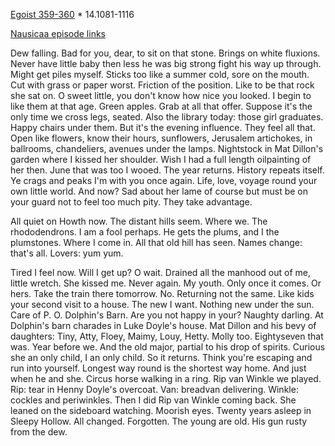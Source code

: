 [Egoist 359-360](https://archive.org/stream/ulysses00joyc_1?ref=ol#page/359/mode/1up) * 14.1081-1116

[Nausicaa episode links](https://github.com/upup1904/ulysses_splits/blob/master/nausicaa/episode_links_nausicaa.md)


Dew falling. Bad for you, dear, to sit on that stone. Brings on white
fluxions. Never have little baby then less he was big strong fight his
way up through. Might get piles myself. Sticks too like a summer cold,
sore on the mouth. Cut with grass or paper worst. Friction of the
position. Like to be that rock she sat on. O sweet little, you don't
know how nice you looked. I begin to like them at that age. Green
apples. Grab at all that offer. Suppose it's the only time we cross
legs, seated. Also the library today: those girl graduates. Happy chairs
under them. But it's the evening influence. They feel all that. Open
like flowers, know their hours, sunflowers, Jerusalem artichokes, in
ballrooms, chandeliers, avenues under the lamps. Nightstock in Mat
Dillon's garden where I kissed her shoulder. Wish I had a full length
oilpainting of her then. June that was too I wooed. The year returns.
History repeats itself. Ye crags and peaks I'm with you once again.
Life, love, voyage round your own little world. And now? Sad about her
lame of course but must be on your guard not to feel too much pity. They
take advantage.

All quiet on Howth now. The distant hills seem. Where we. The
rhododendrons. I am a fool perhaps. He gets the plums, and I the
plumstones. Where I come in. All that old hill has seen. Names change:
that's all. Lovers: yum yum.

Tired I feel now. Will I get up? O wait. Drained all the manhood out of
me, little wretch. She kissed me. Never again. My youth. Only once it
comes. Or hers. Take the train there tomorrow. No. Returning not the
same. Like kids your second visit to a house. The new I want. Nothing
new under the sun. Care of P. O. Dolphin's Barn. Are you not happy in
your? Naughty darling. At Dolphin's barn charades in Luke Doyle's house.
Mat Dillon and his bevy of daughters: Tiny, Atty, Floey, Maimy, Louy,
Hetty. Molly too. Eightyseven that was. Year before we. And the old
major, partial to his drop of spirits. Curious she an only child, I an
only child. So it returns. Think you're escaping and run into yourself.
Longest way round is the shortest way home. And just when he and she.
Circus horse walking in a ring. Rip van Winkle we played. Rip: tear in
Henny Doyle's overcoat. Van: breadvan delivering. Winkle: cockles and
periwinkles. Then I did Rip van Winkle coming back. She leaned on the
sideboard watching. Moorish eyes. Twenty years asleep in Sleepy Hollow.
All changed. Forgotten. The young are old. His gun rusty from the dew.
